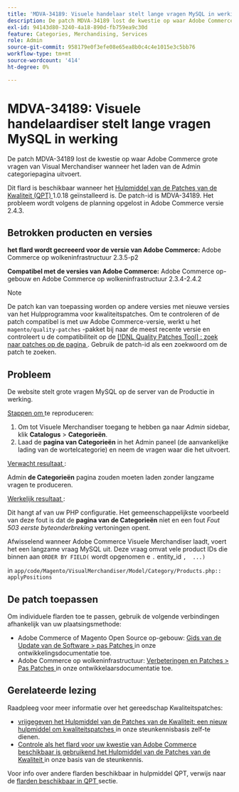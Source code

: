 ```yaml
---
title: 'MDVA-34189: Visuele handelaar stelt lange vragen MySQL in werking'
description: De patch MDVA-34189 lost de kwestie op waar Adobe Commerce grote vragen van Visual Merchandiser wanneer het laden van de Admin categoriepagina uitvoert.
exl-id: 94143d80-3240-4a18-890d-fb759ea9c30d
feature: Categories, Merchandising, Services
role: Admin
source-git-commit: 958179e0f3efe08e65ea8b0c4c4e1015e3c5bb76
workflow-type: tm+mt
source-wordcount: '414'
ht-degree: 0%

---
```


# MDVA-34189: Visuele handelaardiser stelt lange vragen MySQL in werking

De patch MDVA-34189 lost de kwestie op waar Adobe Commerce grote vragen van Visual Merchandiser wanneer het laden van de Admin categoriepagina uitvoert.

Dit flard is beschikbaar wanneer het [ Hulpmiddel van de Patches van de Kwaliteit (QPT) ](/help/announcements/adobe-commerce-announcements/magento-quality-patches-released-new-tool-to-self-serve-quality-patches.md) 1.0.18 geïnstalleerd is. De patch-id is MDVA-34189. Het probleem wordt volgens de planning opgelost in Adobe Commerce versie 2.4.3.

## Betrokken producten en versies

**het flard wordt gecreeerd voor de versie van Adobe Commerce:** Adobe Commerce op wolkeninfrastructuur 2.3.5-p2

**Compatibel met de versies van Adobe Commerce:** Adobe Commerce op-gebouw en Adobe Commerce op wolkeninfrastructuur 2.3.4-2.4.2

>[!NOTE]
>
>De patch kan van toepassing worden op andere versies met nieuwe versies van het Hulpprogramma voor kwaliteitspatches. Om te controleren of de patch compatibel is met uw Adobe Commerce-versie, werkt u het `magento/quality-patches` -pakket bij naar de meest recente versie en controleert u de compatibiliteit op de [[!DNL Quality Patches Tool] : zoek naar patches op de pagina ](https://devdocs.magento.com/quality-patches/tool.html#patch-grid) . Gebruik de patch-id als een zoekwoord om de patch te zoeken.

## Probleem

De website stelt grote vragen MySQL op de server van de Productie in werking.

<u> Stappen om </u> te reproduceren:

1. Om tot Visuele Merchandiser toegang te hebben ga naar *Admin* sidebar, klik **Catalogus** > **Categorieën**.
1. Laad de **pagina van Categorieën** in het Admin paneel (de aanvankelijke lading van de wortelcategorie) en neem de vragen waar die het uitvoert.

<u> Verwacht resultaat </u>:

Admin **de Categorieën** pagina zouden moeten laden zonder langzame vragen te produceren.

<u> Werkelijk resultaat </u>:

Dit hangt af van uw PHP configuratie. Het gemeenschappelijkste voorbeeld van deze fout is dat de **pagina van de Categorieën** niet en een fout *Fout 503 eerste byteonderbreking* vertoningen opent.

Afwisselend wanneer Adobe Commerce Visuele Merchandiser laadt, voert het een langzame vraag MySQL uit. Deze vraag omvat vele product IDs die binnen aan `ORDER BY FIELD(` wordt opgenomen e `.` entity_id `,  ...)`

in `app/code/Magento/VisualMerchandiser/Model/Category/Products.php:: applyPositions`

## De patch toepassen

Om individuele flarden toe te passen, gebruik de volgende verbindingen afhankelijk van uw plaatsingsmethode:

* Adobe Commerce of Magento Open Source op-gebouw: [ Gids van de Update van de Software > pas Patches ](https://devdocs.magento.com/guides/v2.4/comp-mgr/patching/mqp.html) in onze ontwikkelingsdocumentatie toe.
* Adobe Commerce op wolkeninfrastructuur: [ Verbeteringen en Patches > Pas Patches ](https://devdocs.magento.com/cloud/project/project-patch.html) in onze ontwikkelaarsdocumentatie toe.

## Gerelateerde lezing

Raadpleeg voor meer informatie over het gereedschap Kwaliteitspatches:

* [ vrijgegeven het Hulpmiddel van de Patches van de Kwaliteit: een nieuw hulpmiddel om kwaliteitspatches ](/help/announcements/adobe-commerce-announcements/magento-quality-patches-released-new-tool-to-self-serve-quality-patches.md) in onze steunkennisbasis zelf-te dienen.
* [ Controle als het flard voor uw kwestie van Adobe Commerce beschikbaar is gebruikend het Hulpmiddel van de Patches van de Kwaliteit ](/help/support-tools/patches-available-in-qpt-tool/check-patch-for-magento-issue-with-magento-quality-patches.md) in onze basis van de steunkennis.

Voor info over andere flarden beschikbaar in hulpmiddel QPT, verwijs naar de [ flarden beschikbaar in QPT ](https://support.magento.com/hc/en-us/sections/360010506631-Patches-available-in-QPT-tool-) sectie.
